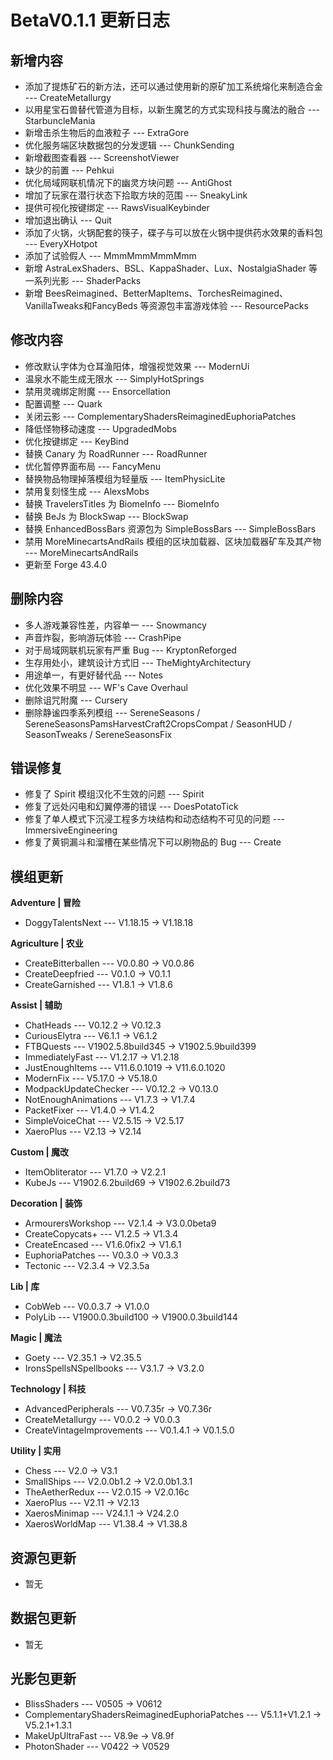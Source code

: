 # BetaV0.1.1 更新日志

## 新增内容

- 添加了提炼矿石的新方法，还可以通过使用新的原矿加工系统熔化来制造合金 --- CreateMetallurgy
- 以用星宝石兽替代管道为目标，以新生魔艺的方式实现科技与魔法的融合 --- StarbuncleMania
- 新增击杀生物后的血液粒子 --- ExtraGore
- 优化服务端区块数据包的分发逻辑 --- ChunkSending
- 新增截图查看器 --- ScreenshotViewer
- 缺少的前置 --- Pehkui
- 优化局域网联机情况下的幽灵方块问题 --- AntiGhost
- 增加了玩家在潜行状态下拾取方块的范围 --- SneakyLink
- 提供可视化按键绑定 --- RawsVisualKeybinder
- 增加退出确认 --- Quit
- 添加了火锅，火锅配套的筷子，碟子与可以放在火锅中提供药水效果的香料包 --- EveryXHotpot
- 添加了试验假人 --- MmmMmmMmmMmm
- 新增 AstraLexShaders、BSL、KappaShader、Lux、NostalgiaShader 等一系列光影 --- ShaderPacks
- 新增 BeesReimagined、BetterMapItems、TorchesReimagined、VanillaTweaks和FancyBeds 等资源包丰富游戏体验 --- ResourcePacks


## 修改内容

- 修改默认字体为仓耳渔阳体，增强视觉效果 --- ModernUi
- 温泉水不能生成无限水 --- SimplyHotSprings
- 禁用灵魂绑定附魔 --- Ensorcellation
- 配置调整 --- Quark
- 关闭云影 --- ComplementaryShadersReimaginedEuphoriaPatches
- 降低怪物移动速度 --- UpgradedMobs
- 优化按键绑定 --- KeyBind
- 替换 Canary 为 RoadRunner --- RoadRunner
- 优化暂停界面布局 --- FancyMenu
- 替换物品物理掉落模组为轻量版 --- ItemPhysicLite
- 禁用复刻怪生成 --- AlexsMobs
- 替换 TravelersTitles 为 BiomeInfo --- BiomeInfo
- 替换 BeJs 为 BlockSwap --- BlockSwap
- 替换 EnhancedBossBars 资源包为 SimpleBossBars --- SimpleBossBars
- 禁用 MoreMinecartsAndRails 模组的区块加载器、区块加载器矿车及其产物 --- MoreMinecartsAndRails
- 更新至 Forge 43.4.0


## 删除内容

- 多人游戏兼容性差，内容单一 --- Snowmancy
- 声音炸裂，影响游玩体验 --- CrashPipe
- 对于局域网联机玩家有严重 Bug --- KryptonReforged
- 生存用处小，建筑设计方式旧 --- TheMightyArchitectury
- 用途单一，有更好替代品 --- Notes
- 优化效果不明显 --- WF's Cave Overhaul
- 删除诅咒附魔 --- Cursery
- 删除静谧四季系列模组 --- SereneSeasons / SereneSeasonsPamsHarvestCraft2CropsCompat / SeasonHUD / SeasonTweaks / SereneSeasonsFix


## 错误修复

- 修复了 Spirit 模组汉化不生效的问题 --- Spirit
- 修复了远处闪电和幻翼停滞的错误 --- DoesPotatoTick
- 修复了单人模式下沉浸工程多方块结构和动态结构不可见的问题 --- ImmersiveEngineering
- 修复了黄铜漏斗和溜槽在某些情况下可以刷物品的 Bug --- Create

## 模组更新

**Adventure | 冒险**

- DoggyTalentsNext --- V1.18.15 -> V1.18.18

**Agriculture | 农业**

- CreateBitterballen --- V0.0.80 -> V0.0.86
- CreateDeepfried --- V0.1.0 -> V0.1.1
- CreateGarnished --- V1.8.1 -> V1.8.6

**Assist | 辅助**

- ChatHeads --- V0.12.2 -> V0.12.3
- CuriousElytra --- V6.1.1 -> V6.1.2
- FTBQuests --- V1902.5.8build345 -> V1902.5.9build399
- ImmediatelyFast --- V1.2.17 -> V1.2.18
- JustEnoughItems --- V11.6.0.1019 -> V11.6.0.1020
- ModernFix --- V5.17.0 -> V5.18.0
- ModpackUpdateChecker --- V0.12.2 -> V0.13.0
- NotEnoughAnimations --- V1.7.3 -> V1.7.4
- PacketFixer --- V1.4.0 -> V1.4.2
- SimpleVoiceChat --- V2.5.15 -> V2.5.17
- XaeroPlus --- V2.13 -> V2.14

**Custom | 魔改**

- ItemObliterator --- V1.7.0 -> V2.2.1
- KubeJs --- V1902.6.2build69 -> V1902.6.2build73

**Decoration | 装饰**

- ArmourersWorkshop --- V2.1.4 -> V3.0.0beta9
- CreateCopycats+ --- V1.2.5 -> V1.3.4
- CreateEncased --- V1.6.0fix2 -> V1.6.1
- EuphoriaPatches --- V0.3.0 -> V0.3.3
- Tectonic --- V2.3.4 -> V2.3.5a

**Lib | 库**

- CobWeb --- V0.0.3.7 -> V1.0.0
- PolyLib --- V1900.0.3build100 -> V1900.0.3build144

**Magic | 魔法**

- Goety --- V2.35.1 -> V2.35.5
- IronsSpellsNSpellbooks --- V3.1.7 -> V3.2.0

**Technology | 科技**

- AdvancedPeripherals --- V0.7.35r -> V0.7.36r
- CreateMetallurgy --- V0.0.2 -> V0.0.3
- CreateVintageImprovements --- V0.1.4.1 -> V0.1.5.0

**Utility | 实用**

- Chess --- V2.0 -> V3.1
- SmallShips --- V2.0.0b1.2 -> V2.0.0b1.3.1
- TheAetherRedux --- V2.0.15 -> V2.0.16c
- XaeroPlus --- V2.11 -> V2.13
- XaerosMinimap --- V24.1.1 -> V24.2.0
- XaerosWorldMap --- V1.38.4 -> V1.38.8

## 资源包更新

- 暂无

## 数据包更新

- 暂无

## 光影包更新

- BlissShaders --- V0505 -> V0612
- ComplementaryShadersReimaginedEuphoriaPatches --- V5.1.1+V1.2.1 -> V5.2.1+1.3.1
- MakeUpUltraFast --- V8.9e -> V8.9f
- PhotonShader --- V0422 -> V0529
